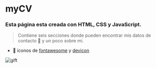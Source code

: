 # myCV

### Esta página esta creada con HTML, CSS y JavaScript.

> Contiene seis secciones donde pueden encontrar mis datos de contacto 📧 y un poco sobre mi.

- 🙂 iconos de [fontawesome](https://fontawesome.com/start) y [devicon](https://devicon.dev/)

![gift](https://media.tenor.com/PP9v7VIs6R4AAAAd/scaler-create-impact.gif)

